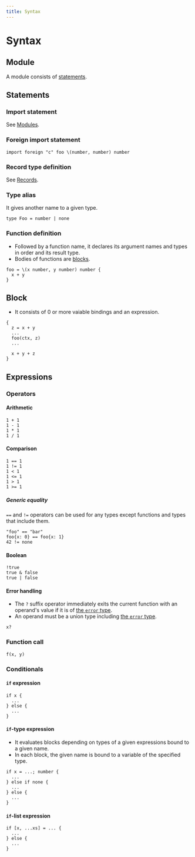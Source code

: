 ```yaml
---
title: Syntax
---
```


# Syntax

## Module

A module consists of [statements](#statements).

## Statements

### Import statement

See [Modules](../modules).

### Foreign import statement

```pen
import foreign "c" foo \(number, number) number
```

### Record type definition

See [Records](../types#records).

### Type alias

It gives another name to a given type.

```pen
type Foo = number | none
```

### Function definition

- Followed by a function name, it declares its argument names and types in order and its result type.
- Bodies of functions are [blocks](#block).

```pen
foo = \(x number, y number) number {
  x + y
}
```

## Block

- It consists of 0 or more vaiable bindings and an expression.

```pen
{
  z = x + y
  ...
  foo(ctx, z)
  ...

  x + y + z
}
```

## Expressions

### Operators

#### Arithmetic

```pen
1 + 1
1 - 1
1 * 1
1 / 1
```

#### Comparison

```pen
1 == 1
1 != 1
1 < 1
1 <= 1
1 > 1
1 >= 1
```

##### Generic equality

`==` and `!=` operators can be used for any types except functions and types that include them.

```pen
"foo" == "bar"
foo{x: 0} == foo{x: 1}
42 != none
```

#### Boolean

```pen
!true
true & false
true | false
```

#### Error handling

- The `?` suffix operator immediately exits the current function with an operand's value if it is of [the `error` type][error-type].
- An operand must be a union type including [the `error` type][error-type].

```
x?
```

[error-type]: ../built-ins#error

### Function call

```pen
f(x, y)
```

### Conditionals

#### `if` expression

```pen
if x {
  ...
} else {
  ...
}
```

#### `if`-type expression

- It evaluates blocks depending on types of a given expressions bound to a given name.
- In each block, the given name is bound to a variable of the specified type.

```pen
if x = ...; number {
  ...
} else if none {
  ...
} else {
  ...
}
```

#### `if`-list expression

```pen
if [x, ...xs] = ... {
  ...
} else {
  ...
}
```
